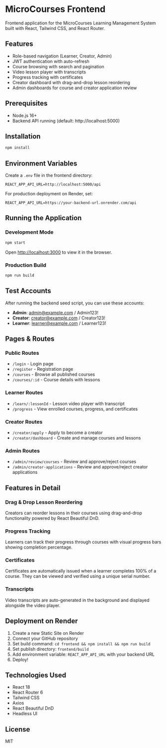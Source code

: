 # MicroCourses Frontend

Frontend application for the MicroCourses Learning Management System built with React, Tailwind CSS, and React Router.

## Features

- Role-based navigation (Learner, Creator, Admin)
- JWT authentication with auto-refresh
- Course browsing with search and pagination
- Video lesson player with transcripts
- Progress tracking with certificates
- Creator dashboard with drag-and-drop lesson reordering
- Admin dashboards for course and creator application review

## Prerequisites

- Node.js 16+
- Backend API running (default: http://localhost:5000)

## Installation

```bash
npm install
```

## Environment Variables

Create a `.env` file in the frontend directory:

```env
REACT_APP_API_URL=http://localhost:5000/api
```

For production deployment on Render, set:
```env
REACT_APP_API_URL=https://your-backend-url.onrender.com/api
```

## Running the Application

### Development Mode

```bash
npm start
```

Open [http://localhost:3000](http://localhost:3000) to view it in the browser.

### Production Build

```bash
npm run build
```

## Test Accounts

After running the backend seed script, you can use these accounts:

- **Admin**: admin@example.com / Admin123!
- **Creator**: creator@example.com / Creator123!
- **Learner**: learner@example.com / Learner123!

## Pages & Routes

### Public Routes
- `/login` - Login page
- `/register` - Registration page
- `/courses` - Browse all published courses
- `/courses/:id` - Course details with lessons

### Learner Routes
- `/learn/:lessonId` - Lesson video player with transcript
- `/progress` - View enrolled courses, progress, and certificates

### Creator Routes
- `/creator/apply` - Apply to become a creator
- `/creator/dashboard` - Create and manage courses and lessons

### Admin Routes
- `/admin/review/courses` - Review and approve/reject courses
- `/admin/creator-applications` - Review and approve/reject creator applications

## Features in Detail

### Drag & Drop Lesson Reordering
Creators can reorder lessons in their courses using drag-and-drop functionality powered by React Beautiful DnD.

### Progress Tracking
Learners can track their progress through courses with visual progress bars showing completion percentage.

### Certificates
Certificates are automatically issued when a learner completes 100% of a course. They can be viewed and verified using a unique serial number.

### Transcripts
Video transcripts are auto-generated in the background and displayed alongside the video player.

## Deployment on Render

1. Create a new Static Site on Render
2. Connect your GitHub repository
3. Set build command: `cd frontend && npm install && npm run build`
4. Set publish directory: `frontend/build`
5. Add environment variable: `REACT_APP_API_URL` with your backend URL
6. Deploy!

## Technologies Used

- React 18
- React Router 6
- Tailwind CSS
- Axios
- React Beautiful DnD
- Headless UI

## License

MIT
